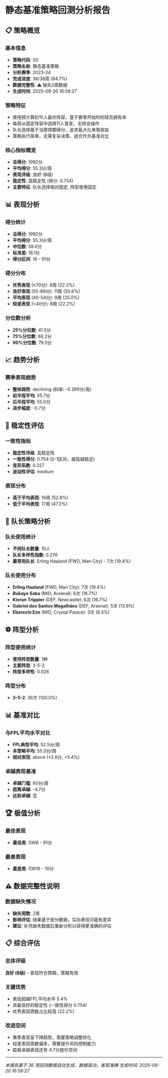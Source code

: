 # 静态基准策略回测分析报告

## 📋 策略概览

### 基本信息
- **策略代码**: S0
- **策略名称**: 静态基准策略
- **分析赛季**: 2023-24
- **完成进度**: 36/38周 (94.7%)
- **数据完整性**: ⚠️ 缺失2周数据
- **生成时间**: 2025-09-20 16:58:27

### 策略特征
- 使用预计算的15人最优阵容，基于赛季开始时的球员拥有率
- 每周从固定阵容中选择11人首发，无转会操作
- 队长选择基于当周预期得分，追求最大化单周收益
- 策略执行简单，无需复杂决策，适合作为基准对比

### 核心指标概览
- **总得分**: 1992分
- **平均得分**: 55.3分/周
- **表现评级**: 良好 (B级)
- **稳定性**: 高稳定性 (得分: 0.754)
- **主要特征**: 队长选择相对固定, 阵型使用固定

## 📊 表现分析

### 得分统计
- **总得分**: 1992分
- **平均得分**: 55.3分/周
- **中位数**: 58.0分
- **标准差**: 18.1分
- **得分区间**: 16 - 91分

### 得分分布
- **优秀表现** (≥70分): 8周 (22.2%)
- **良好表现** (55-69分): 11周 (30.6%)
- **平均表现** (40-54分): 9周 (25.0%)
- **较差表现** (<40分): 8周 (22.2%)

### 分位数分析
- **25%分位数**: 41.5分
- **75%分位数**: 68.2分
- **90%分位数**: 79.5分

## 📈 趋势分析

### 赛季表现趋势
- **整体趋势**: declining (斜率: -0.399分/周)
- **前半程平均**: 55.7分
- **后半程平均**: 55.0分
- **进步幅度**: -0.7分

## 🎯 稳定性评估

### 一致性指标
- **稳定性评级**: 高稳定性
- **一致性得分**: 0.754 (0-1区间，越高越稳定)
- **变异系数**: 0.327
- **波动性评估**: medium

### 表现分布
- **高于平均表现**: 19周 (52.8%)
- **低于平均表现**: 17周 (47.2%)

## 👑 队长策略分析

### 队长使用统计
- **不同队长数量**: 10人
- **队长多样性指数**: 0.278
- **最常用队长**: Erling Haaland (FWD, Man City) - 7次 (19.4%)

### 队长使用分布
- **Erling Haaland** (FWD, Man City): 7次 (19.4%)
- **Bukayo Saka** (MID, Arsenal): 6次 (16.7%)
- **Kieran Trippier** (DEF, Newcastle): 6次 (16.7%)
- **Gabriel dos Santos Magalhães** (DEF, Arsenal): 5次 (13.9%)
- **Eberechi Eze** (MID, Crystal Palace): 3次 (8.3%)


## ⚽ 阵型分析

### 阵型使用统计
- **使用阵型数量**: 1种
- **主要阵型**: 3-5-2
- **阵型多样性**: 0.028

### 阵型分布
- **3-5-2**: 36次 (100.0%)


## 📊 基准对比

### 与FPL平均水平对比
- **FPL典型平均**: 52.5分/周
- **本策略平均**: 55.3分/周
- **相对表现**: above (+2.8分, +5.4%)

### 卓越表现基准
- **卓越门槛**: 60分/周
- **距离卓越**: -4.7分
- **达到卓越**: 否

## 🏆 极值分析

### 最佳表现
- **最佳周**: GW6 - 91分

### 最差表现
- **最差周**: GW16 - 16分

## ⚠️ 数据完整性说明

### 数据缺失情况
- **缺失周数**: 2周
- **影响评估**: 结果基于部分数据，实际表现可能有差异
- **建议**: 补充缺失数据后重新分析以获得更准确的评估


## 📋 综合评估

### 总体评级
**良好 (B级)** - 表现符合预期，策略有效

### 关键优势
- 表现超越FPL平均水平 5.4%
- 具备良好的稳定性 (一致性得分 0.754)
- 优秀表现周数占比较高 (22.2%)

### 改进空间
- 赛季表现呈下降趋势，需要策略调整优化
- 较差表现周数偏多，需要提升风险控制能力
- 距离卓越表现还有 4.7分提升空间


---
*本报告基于 36 周回测数据自动生成，数据驱动，客观准确*
*生成时间: 2025-09-20 16:58:27*
